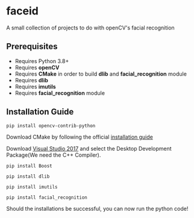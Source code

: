 # faceid

A small collection of projects to do with openCV's facial recognition


## Prerequisites
- Requires Python 3.8+
- Requires **openCV**
- Requires **CMake** in order to build **dlib** and **facial_recognition** module
- Requires **dlib**
- Requires **imutils**
- Requires **facial_recognition** module

## Installation Guide
`pip install opencv-contrib-python`

Download CMake by following the official [installation guide](https://cmake.org/install/)

Download [Visual Studio 2017](https://my.visualstudio.com/Downloads?q=visual%20studio%202017&wt.mc_id=o~msft~vscom~older-downloads) and select the Desktop Development Package(We need the C++ Compiler).

`pip install Boost`

`pip install dlib`

`pip install imutils`

`pip install facial_recognition`

Should the installations be successful, you can now run the python code!
